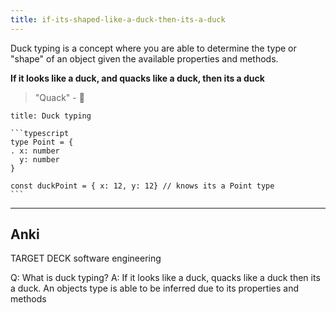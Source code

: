 ```yaml
---
title: if-its-shaped-like-a-duck-then-its-a-duck
---
```

Duck typing is a concept where you are able to determine the type or "shape" of an object given the available properties and methods.

**If it looks like a duck, and quacks like a duck, then its a duck** 
> "Quack" - 🦆

````ad-example
title: Duck typing

```typescript
type Point = {
. x: number
  y: number
}

const duckPoint = { x: 12, y: 12} // knows its a Point type
```
````

---
## Anki

TARGET DECK
software engineering

Q: What is duck typing?
A: If it looks like a duck, quacks like a duck then its a duck. An objects type is able to be inferred due to its properties and methods
<!--ID: 1700560074774-->
